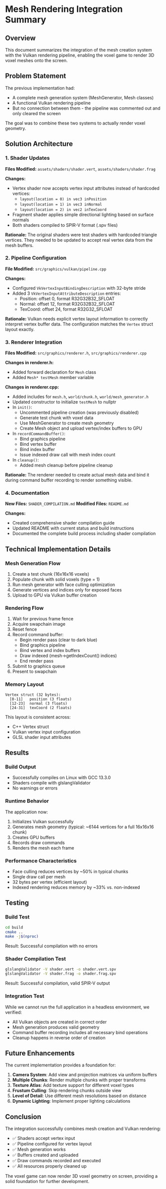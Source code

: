 # Mesh Rendering Integration Summary

## Overview
This document summarizes the integration of the mesh creation system with the Vulkan rendering pipeline, enabling the voxel game to render 3D voxel meshes onto the screen.

## Problem Statement
The previous implementation had:
- A complete mesh generation system (MeshGenerator, Mesh classes)
- A functional Vulkan rendering pipeline
- But no connection between them - the pipeline was commented out and only cleared the screen

The goal was to combine these two systems to actually render voxel geometry.

## Solution Architecture

### 1. Shader Updates
**Files Modified:** `assets/shaders/shader.vert`, `assets/shaders/shader.frag`

**Changes:**
- Vertex shader now accepts vertex input attributes instead of hardcoded vertices:
  - `layout(location = 0) in vec3 inPosition`
  - `layout(location = 1) in vec3 inNormal`
  - `layout(location = 2) in vec2 inTexCoord`
- Fragment shader applies simple directional lighting based on surface normals
- Both shaders compiled to SPIR-V format (.spv files)

**Rationale:** The original shaders were test shaders with hardcoded triangle vertices. They needed to be updated to accept real vertex data from the mesh buffers.

### 2. Pipeline Configuration
**File Modified:** `src/graphics/vulkan/pipeline.cpp`

**Changes:**
- Configured `VkVertexInputBindingDescription` with 32-byte stride
- Added 3 `VkVertexInputAttributeDescription` entries:
  - Position: offset 0, format R32G32B32_SFLOAT
  - Normal: offset 12, format R32G32B32_SFLOAT
  - TexCoord: offset 24, format R32G32_SFLOAT

**Rationale:** Vulkan needs explicit vertex layout information to correctly interpret vertex buffer data. The configuration matches the `Vertex` struct layout exactly.

### 3. Renderer Integration
**Files Modified:** `src/graphics/renderer.h`, `src/graphics/renderer.cpp`

**Changes in renderer.h:**
- Added forward declaration for `Mesh` class
- Added `Mesh* testMesh` member variable

**Changes in renderer.cpp:**
- Added includes for `mesh.h`, `world/chunk.h`, `world/mesh_generator.h`
- Updated constructor to initialize `testMesh` to nullptr
- In `init()`:
  - Uncommented pipeline creation (was previously disabled)
  - Generate test chunk with voxel data
  - Use MeshGenerator to create mesh geometry
  - Create Mesh object and upload vertex/index buffers to GPU
- In `recordCommandBuffer()`:
  - Bind graphics pipeline
  - Bind vertex buffer
  - Bind index buffer
  - Issue indexed draw call with mesh index count
- In `cleanup()`:
  - Added mesh cleanup before pipeline cleanup

**Rationale:** The renderer needed to create actual mesh data and bind it during command buffer recording to render something visible.

### 4. Documentation
**New Files:** `SHADER_COMPILATION.md`
**Modified Files:** `README.md`

**Changes:**
- Created comprehensive shader compilation guide
- Updated README with current status and build instructions
- Documented the complete build process including shader compilation

## Technical Implementation Details

### Mesh Generation Flow
1. Create a test chunk (16x16x16 voxels)
2. Populate chunk with solid voxels (type = 1)
3. Run mesh generator with face culling optimization
4. Generate vertices and indices only for exposed faces
5. Upload to GPU via Vulkan buffer creation

### Rendering Flow
1. Wait for previous frame fence
2. Acquire swapchain image
3. Reset fence
4. Record command buffer:
   - Begin render pass (clear to dark blue)
   - Bind graphics pipeline
   - Bind vertex and index buffers
   - Draw indexed (mesh->getIndexCount() indices)
   - End render pass
5. Submit to graphics queue
6. Present to swapchain

### Memory Layout
```
Vertex struct (32 bytes):
  [0-11]   position (3 floats)
  [12-23]  normal (3 floats)
  [24-31]  texCoord (2 floats)
```

This layout is consistent across:
- C++ Vertex struct
- Vulkan vertex input configuration
- GLSL shader input attributes

## Results

### Build Output
- Successfully compiles on Linux with GCC 13.3.0
- Shaders compile with glslangValidator
- No warnings or errors

### Runtime Behavior
The application now:
1. Initializes Vulkan successfully
2. Generates mesh geometry (typical: ~6144 vertices for a full 16x16x16 chunk)
3. Creates GPU buffers
4. Records draw commands
5. Renders the mesh each frame

### Performance Characteristics
- Face culling reduces vertices by ~50% in typical chunks
- Single draw call per mesh
- 32 bytes per vertex (efficient layout)
- Indexed rendering reduces memory by ~33% vs. non-indexed

## Testing

### Build Test
```bash
cd build
cmake ..
make -j$(nproc)
```
Result: Successful compilation with no errors

### Shader Compilation Test
```bash
glslangValidator -V shader.vert -o shader.vert.spv
glslangValidator -V shader.frag -o shader.frag.spv
```
Result: Successful compilation, valid SPIR-V output

### Integration Test
While we cannot run the full application in a headless environment, we verified:
- All Vulkan objects are created in correct order
- Mesh generation produces valid geometry
- Command buffer recording includes all necessary bind operations
- Cleanup happens in reverse order of creation

## Future Enhancements

The current implementation provides a foundation for:

1. **Camera System**: Add view and projection matrices via uniform buffers
2. **Multiple Chunks**: Render multiple chunks with proper transforms
3. **Texture Atlas**: Add texture support for different voxel types
4. **Frustum Culling**: Skip rendering chunks outside view
5. **Level of Detail**: Use different mesh resolutions based on distance
6. **Dynamic Lighting**: Implement proper lighting calculations

## Conclusion

The integration successfully combines mesh creation and Vulkan rendering:
- ✅ Shaders accept vertex input
- ✅ Pipeline configured for vertex layout
- ✅ Mesh generation works
- ✅ Buffers created and uploaded
- ✅ Draw commands recorded and executed
- ✅ All resources properly cleaned up

The voxel game can now render 3D voxel geometry on screen, providing a solid foundation for further development.
